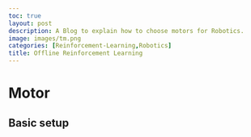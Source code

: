 ```yaml
---
toc: true
layout: post
description: A Blog to explain how to choose motors for Robotics.
image: images/tm.png
categories: [Reinforcement-Learning,Robotics]
title: Offline Reinforcement Learning
---
```

# Motor

## Basic setup

